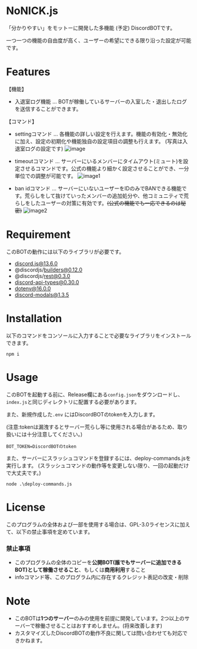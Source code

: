 
# NoNICK.js
「分かりやすい」をモットーに開発した多機能 (予定) DiscordBOTです。

一つ一つの機能の自由度が高く、ユーザーの希望にできる限り沿った設定が可能です。

# Features
【機能】
* 入退室ログ機能 ... BOTが稼働しているサーバーの入室した・退出したログを送信することができます。

【コマンド】
* settingコマンド ... 各機能の詳しい設定を行えます。機能の有効化・無効化に加え、設定の初期化や機能独自の設定項目の調整も行えます。 (写真は入退室ログの設定です)
![image](https://cdn.discordapp.com/attachments/958791423161954445/964864179276230706/unknown.png)

* timeoutコマンド ... サーバーにいるメンバーにタイムアウト(ミュート)を設定させるコマンドです。公式の機能より細かく設定させることができ、一分単位での調整が可能です。
![image1](https://cdn.discordapp.com/attachments/958791423161954445/968512244176547880/unknown.png)

* ban idコマンド ... サーバーにいないユーザーをIDのみでBANできる機能です。荒らしをして抜けていったメンバーの追加処分や、他コミュニティで荒らしをしたユーザーの対策に有効です。~~(公式の機能でも一応できるのは秘密)~~
![image2](https://cdn.discordapp.com/attachments/958791423161954445/968512519935230002/unknown.png)


# Requirement
このBOTの動作には以下のライブラリが必要です。

* discord.js@13.6.0
* @discordjs/builders@0.12.0
* @discordjs/rest@0.3.0
* discord-api-types@0.30.0
* dotenv@16.0.0
* discord-modals@1.3.5

# Installation
以下のコマンドをコンソールに入力することで必要なライブラリをインストールできます。
```npm
npm i
```

# Usage
このBOTを起動する前に、Release欄にある`config.json`をダウンロードし、`index.js`と同じディレクトリに配置する必要があります。 

また、新規作成した`.env` にはDiscordBOTのtokenを入力します。

(注意:tokenは漏洩するとサーバー荒らし等に使用される場合があるため、取り扱いには十分注意してください。)
```
BOT_TOKEN=DiscordBOTのtoken
```

また、サーバーにスラッシュコマンドを登録するには、deploy-commands.jsを実行します。
(スラッシュコマンドの動作等を変更しない限り、一回の起動だけで大丈夫です。)
```
node .\deploy-commands.js
```

# License
このプログラムの全体および一部を使用する場合は、GPL-3.0ライセンスに加えて、以下の禁止事項を定めています。
### 禁止事項
* このプログラムの全体のコピーを**公開BOT(誰でもサーバーに追加できるBOT)として稼働させること**、もしくは**商用利用**すること
* infoコマンド等、このプログラム内に存在するクレジット表記の改変・削除

# Note
* このBOTは**1つのサーバー**のみの使用を前提に開発しています。2つ以上のサーバーで稼働させることはおすすめしません。(将来改善します)
* カスタマイズしたDiscordBOTの動作不良に関しては問い合わせても対応できかねます。